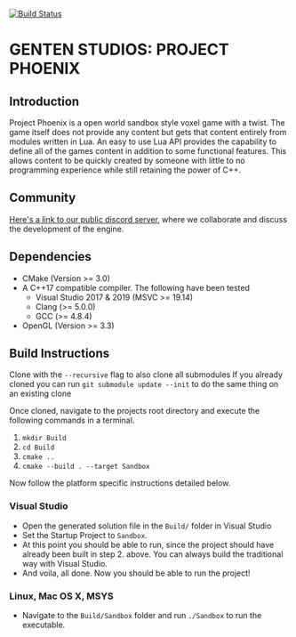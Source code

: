 [![Build Status](https://dev.azure.com/GentenStudios/ProjectPhoenix/_apis/build/status/GentenStudios.Phoenix?branchName=develop)](https://dev.azure.com/GentenStudios/ProjectPhoenix/_build/latest?definitionId=1&branchName=develop)
# GENTEN STUDIOS: PROJECT PHOENIX
## Introduction
Project Phoenix is a open world sandbox style voxel game with a twist. The game itself does not provide any content but gets that content entirely from modules written in Lua. An easy to use Lua API provides the capability to define all of the games content in addition to some functional features. This allows content to be quickly created by someone with little to no programming experience while still retaining the power of C++. 

## Community
[Here's a link to our public discord server](https://discord.gg/XRttqAm), where we collaborate and discuss the development of the engine.

## Dependencies
- CMake (Version >= 3.0)
- A C++17 compatible compiler. The following have been tested
  - Visual Studio 2017 & 2019 (MSVC >= 19.14)
  - Clang (>= 5.0.0)
  - GCC (>= 4.8.4)
- OpenGL (Version >= 3.3)

## Build Instructions
Clone with the `--recursive` flag to also clone all submodules
If you already cloned you can run `git submodule update --init` to do the same thing on an existing clone

Once cloned, navigate to the projects root directory and execute the following commands in a terminal.

  1. `mkdir Build`
  2. `cd Build`
  3. `cmake ..`
  4. `cmake --build . --target Sandbox`

Now follow the platform specific instructions detailed below.

### Visual Studio
  - Open the generated solution file in the `Build/` folder in Visual Studio
  - Set the Startup Project to `Sandbox`.
  - At this point you should be able to run, since the project should have already been
    built in step 2. above. You can always build the traditional way with Visual Studio.
  - And voila, all done. Now you should be able to run the project!

### Linux, Mac OS X, MSYS
 
  - Navigate to the `Build/Sandbox` folder and run `./Sandbox` to run the executable.
